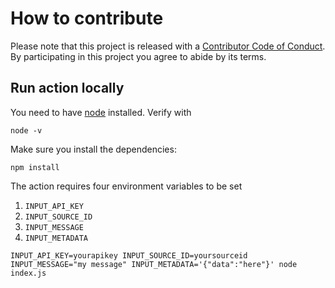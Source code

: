 # How to contribute

Please note that this project is released with a [Contributor Code of Conduct](CODE_OF_CONDUCT.md).
By participating in this project you agree to abide by its terms.

## Run action locally

You need to have [node](https://nodejs.org/en/) installed. Verify with

```
node -v
```

Make sure you install the dependencies:

```
npm install
```

The action requires four environment variables to be set

1. `INPUT_API_KEY`
2. `INPUT_SOURCE_ID`
3. `INPUT_MESSAGE`
4. `INPUT_METADATA`

```
INPUT_API_KEY=yourapikey INPUT_SOURCE_ID=yoursourceid INPUT_MESSAGE="my message" INPUT_METADATA='{"data":"here"}' node index.js
```

